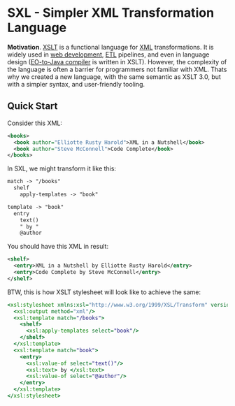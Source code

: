 # SXL - Simpler XML Transformation Language

**Motivation**. [XSLT] is a functional language for [XML] transformations. It
is widely used in [web development][XML-in-Browser], [ETL] pipelines, and even
in language design ([EO-to-Java compiler][EO] is written in XSLT). However, the
complexity of the language is often a barrier for programmers not familiar with
XML. Thats why we created a new language, with the same semantic as XSLT 3.0,
but with a simpler syntax, and user-friendly tooling.

## Quick Start

Consider this XML:

```xml
<books>
  <book author="Elliotte Rusty Harold">XML in a Nutshell</book>
  <book author="Steve McConnell">Code Complete</book>
</books>
```

In SXL, we might transform it like this:

```xml
match -> "/books"
  shelf
    apply-templates -> "book"

template -> "book"
  entry
    text()
    " by "
    @author
```

You should have this XML in result:

```xml
<shelf>
  <entry>XML in a Nutshell by Elliotte Rusty Harold</entry>
  <entry>Code Complete by Steve McConnell</entry>
</shelf>
```

BTW, this is how XSLT stylesheet will look like to achieve the same:

```xsl
<xsl:stylesheet xmlns:xsl="http://www.w3.org/1999/XSL/Transform" version="3.0">
  <xsl:output method="xml"/>
  <xsl:template match="/books">
    <shelf>
      <xsl:apply-templates select="book"/>
    </shelf>
  </xsl:template>
  <xsl:template match="book">
    <entry>
      <xsl:value-of select="text()"/>
      <xsl:text> by </xsl:text>
      <xsl:value-of select="@author"/>
    </entry>
  </xsl:template>
</xsl:stylesheet>
```

[XSLT]: https://en.wikipedia.org/wiki/XSLT
[XML]: https://en.wikipedia.org/wiki/XML
[ETL]: https://en.wikipedia.org/wiki/Extract,_transform,_load
[EO]: https://github.com/objectioanary/eo
[XML-in-Browser]: https://www.yegor256.com/2014/06/25/xml-and-xslt-in-browser.html
